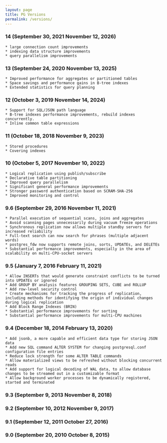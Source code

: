 ```yaml
---
layout: page
title: PG Versions
permalink: /versions/
---
```


### 14 (September 30, 2021 	November 12, 2026)  
	* large connection count improvements
	* indexing data structure improvements
	* query parallelism improvements

### 13 (September 24, 2020 	November 13, 2025)  
	* Improved performance for aggregates or partitioned tables
	* Space savings and performance gains in B-tree indexes
	* Extended statistics for query planning

### 12 (October 3, 2019 	November 14, 2024)
    * Support for SQL/JSON path language
    * B-tree indexes performance improvements, rebuild indexes concurrently.
    * Inline common table expressions

### 11 (October 18, 2018 	November 9, 2023)  
	* Stored procedures
	* Covering indexes

### 10 (October 5, 2017 	November 10, 2022) 
    * Logical replication using publish/subscribe
	* Declarative table partitioning
	* Improved query parallelism
	* Significant general performance improvements
	* Stronger password authentication based on SCRAM-SHA-256
	* Improved monitoring and control

### 9.6 (September 29, 2016 	November 11, 2021) 
	* Parallel execution of sequential scans, joins and aggregates
	* Avoid scanning pages unnecessarily during vacuum freeze operations
	* Synchronous replication now allows multiple standby servers for increased reliability
	* Full-text search can now search for phrases (multiple adjacent words)
	* postgres_fdw now supports remote joins, sorts, UPDATEs, and DELETEs
	* Substantial performance improvements, especially in the area of scalability on multi-CPU-socket servers


### 9.5 (January 7, 2016 	February 11, 2021)  
    * Allow INSERTs that would generate constraint conflicts to be turned into UPDATEs or ignored
    * Add GROUP BY analysis features GROUPING SETS, CUBE and ROLLUP
	* Add row-level security control
	* Create mechanisms for tracking the progress of replication, including methods for identifying the origin of individual changes during logical replication
    * Add Block Range Indexes (BRIN)
    * Substantial performance improvements for sorting
    * Substantial performance improvements for multi-CPU machines

### 9.4 (December 18, 2014 	February 13, 2020)
	* Add jsonb, a more capable and efficient data type for storing JSON data
	* Add new SQL command ALTER SYSTEM for changing postgresql.conf configuration file entries
	* Reduce lock strength for some ALTER TABLE commands
	* Allow materialized views to be refreshed without blocking concurrent reads
	* Add support for logical decoding of WAL data, to allow database changes to be streamed out in a customizable format
	* Allow background worker processes to be dynamically registered, started and terminated

### 9.3 (September 9, 2013 	November 8, 2018)
### 9.2 (September 10, 2012 	November 9, 2017)
### 9.1 (September 12, 2011 	October 27, 2016)
### 9.0 (September 20, 2010 	October 8, 2015)